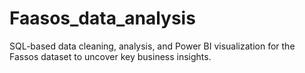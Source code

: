 # Faasos_data_analysis
SQL-based data cleaning, analysis, and Power BI visualization for the Fassos dataset to uncover key business insights.
